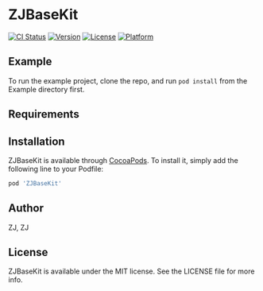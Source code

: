 # ZJBaseKit

[![CI Status](https://img.shields.io/travis/ZJ/ZJBaseKit.svg?style=flat)](https://travis-ci.org/ZJ/ZJBaseKit)
[![Version](https://img.shields.io/cocoapods/v/ZJBaseKit.svg?style=flat)](https://cocoapods.org/pods/ZJBaseKit)
[![License](https://img.shields.io/cocoapods/l/ZJBaseKit.svg?style=flat)](https://cocoapods.org/pods/ZJBaseKit)
[![Platform](https://img.shields.io/cocoapods/p/ZJBaseKit.svg?style=flat)](https://cocoapods.org/pods/ZJBaseKit)

## Example

To run the example project, clone the repo, and run `pod install` from the Example directory first.

## Requirements

## Installation

ZJBaseKit is available through [CocoaPods](https://cocoapods.org). To install
it, simply add the following line to your Podfile:

```ruby
pod 'ZJBaseKit'
```

## Author

ZJ, ZJ

## License

ZJBaseKit is available under the MIT license. See the LICENSE file for more info.

